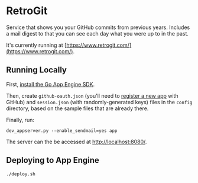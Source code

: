 # RetroGit

Service that shows you your GitHub commits from previous years. Includes a mail digest to that you can see each day what you were up to in the past.

It's currently running at [https://www.retrogit.com/](https://www.retrogit.com/).

## Running Locally

First, [install the Go App Engine SDK](https://developers.google.com/appengine/downloads#Google_App_Engine_SDK_for_Go).

Then, create `github-oauth.json` (you'll need to [register a new app](https://github.com/settings/applications/new) with GitHub) and `session.json` (with randomly-generated keys) files in the `config` directory, based on the sample files that are already there.

Finally, run:

```
dev_appserver.py --enable_sendmail=yes app
```

The server can the be accessed at [http://localhost:8080/](http://localhost:8080/).

## Deploying to App Engine

```
./deploy.sh
```
